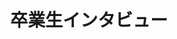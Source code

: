---
layout: page_career_interview_index
title: 卒業生インタビュー
permalink: /career/interview/
category: career
sort: 2
---
